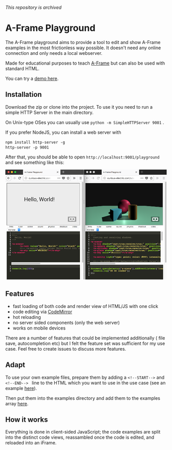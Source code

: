 *This repository is archived*


# A-Frame Playground

The A-Frame playground aims to provide a tool to edit and show A-Frame examples in the most frictionless way possible. It doesn't need any online connection and only needs a local webserver.

Made for educational purposes to teach [A-Frame](https://aframe.io/) but can also be used with standard HTML.

You can try a [demo here](https://curious-electric.com/w/experiments/aframe/aframe-playground/playground).


## Installation
Download the zip or clone into the project. To use it you need to run a simple HTTP Server in the main directory.

On Unix-type OSes you can usually use ```python -m SimpleHTTPServer 9001``` .

If you prefer NodeJS, you can install a web server with

    npm install http-server -g
    http-server -p 9001

After that, you should be able to open ```http://localhost:9001/playground``` and see something like this:

![screenshot](screenshot2.png)


## Features

- fast loading of both code and render view of HTML/JS with one click
- code editing via [CodeMirror](https://codemirror.net/)
- hot reloading
- no server sided components (only the web server)
- works on mobile devices

There are a number of features that could be implemented additionally ( file save, autocompletion etc) but I felt the feature set was sufficient for my use case. Feel free to create issues to discuss more features.

## Adapt

To use your own example files, prepare them by adding a ```<!--START-->``` and ```<!--END--> ``` line to the HTML which you want to use in the use case (see an example [here](https://github.com/dirkk0/aframe-playground/blob/master/examples/cube.html)).

Then put them into the examples directory and add them to the examples array [here](https://github.com/dirkk0/aframe-playground/blob/master/playground/index.html#L55).

## How it works

Everything is done in client-sided JavaScript; the code examples are split into the distinct code views, reassambled once the code is edited, and reloaded into an iFrame.

